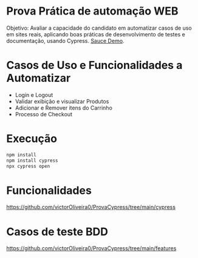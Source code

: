 # Prova Prática de automação WEB

Objetivo: Avaliar a capacidade do candidato em automatizar casos de uso em sites reais, aplicando boas práticas de desenvolvimento de testes e documentação, usando Cypress.   [Sauce Demo](https://www.saucedemo.com). 

# Casos de Uso e Funcionalidades a Automatizar 

* Login e Logout
* Validar exibição e visualizar Produtos
* Adicionar e Remover itens do Carrinho
* Processo de Checkout

# Execução

```bash
npm install
npm install cypress
npx cypress open
```

# Funcionalidades 

https://github.com/victorOliveira0/ProvaCypress/tree/main/cypress

# Casos de teste BDD

https://github.com/victorOliveira0/ProvaCypress/tree/main/features
